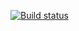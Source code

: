 [![Build status](https://ci.appveyor.com/api/projects/status/7c5ncaddnr82tupa/branch/testing?svg=true)](https://ci.appveyor.com/project/artemcompany/api-ci/branch/testing)
